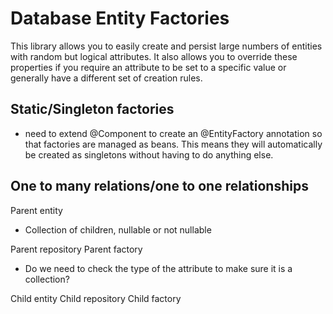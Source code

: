 # Database Entity Factories

This library allows you to easily create and persist large numbers of entities with random but logical attributes. It
also allows you to override these properties if you require an attribute to be set to a specific value or generally have
a different set of creation rules.

## Static/Singleton factories

- need to extend @Component to create an @EntityFactory annotation so that factories are managed as beans. This means
  they will automatically be created as singletons without having to do anything else.

## One to many relations/one to one relationships

Parent entity

- Collection of children, nullable or not nullable

Parent repository
Parent factory

- Do we need to check the type of the attribute to make sure it is a collection?

Child entity
Child repository
Child factory



